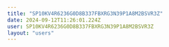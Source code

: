 ```yaml
---
title: "SP10KV4R6236G0D8B337FBXRG3N39P1A8M2BSVR3Z"
date: 2024-09-12T11:26:01.224Z
user: SP10KV4R6236G0D8B337FBXRG3N39P1A8M2BSVR3Z
layout: "users"
---
```

    